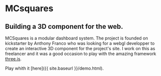 ---
---
# MCsquares

## Building a 3D component for the web.
MCSquares is a modular dashboard system. The project is founded on kickstarter by Anthony Franco who
was looking for a webgl developper to create an interactive 3D component for the project's site. I work
on this as freelancer and it was a good occasion to play with the amazing framework [three.js](https://threejs.org/).

Play whith it [here]({{ site.baseurl }}/demo.html).
